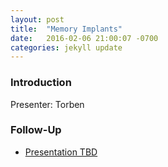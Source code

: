 ```yaml
---
layout: post
title:  "Memory Implants"
date:   2016-02-06 21:00:07 -0700
categories: jekyll update
---
```


### Introduction

Presenter: Torben

### Follow-Up

* [Presentation TBD](/assets/present/tbd.pdf) 

